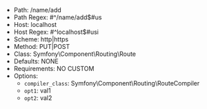 - Path: /name/add
- Path Regex: #^/name/add$#us
- Host: localhost
- Host Regex: #^localhost$#usi
- Scheme: http|https
- Method: PUT|POST
- Class: Symfony\Component\Routing\Route
- Defaults: NONE
- Requirements: NO CUSTOM
- Options: 
    - `compiler_class`: Symfony\Component\Routing\RouteCompiler
    - `opt1`: val1
    - `opt2`: val2
